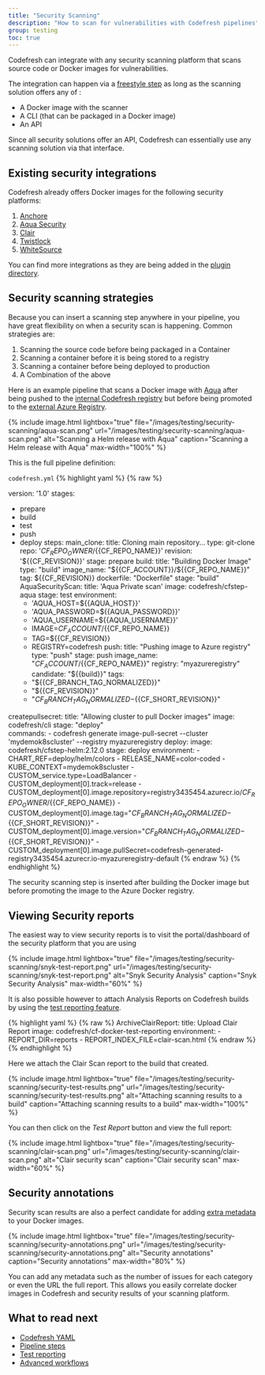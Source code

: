 ```yaml
---
title: "Security Scanning"
description: "How to scan for vulnerabilities with Codefresh pipelines"
group: testing
toc: true
---
```


Codefresh can integrate with any security scanning platform that scans source code or Docker images for vulnerabilities.

The integration can happen via a [freestyle step]({{site.baseurl}}/docs/codefresh-yaml/steps/freestyle/) as long as the scanning solution offers any of :

* A Docker image with the scanner
* A CLI (that can be packaged in a Docker image)
* An API

Since all security solutions offer an API, Codefresh can essentially use any scanning solution via that interface.


## Existing security integrations

Codefresh already offers Docker images for the following security platforms:

1. [Anchore](https://codefresh.io/steps/step/anchore)
1. [Aqua Security](https://codefresh.io/steps/step/aqua)
1. [Clair](https://codefresh.io/steps/step/paclair)
1. [Twistlock](https://codefresh.io/steps/step/twistlock)
1. [WhiteSource](https://codefresh.io/steps/step/whitesource)

You can find more integrations as they are being added in the [plugin directory](https://codefresh.io/steps/).


## Security scanning strategies

Because you can insert a scanning step anywhere in your pipeline, you have great flexibility on when a security scan is happening. Common strategies are:

1. Scanning the source code before being packaged in a Container
1. Scanning a container before it is being stored to a registry
1. Scanning a container before being deployed to production
1. A Combination of the above

Here is an example pipeline that scans a Docker image with [Aqua](https://www.aquasec.com/) after being pushed to the [internal Codefresh registry]({{site.baseurl}}/docs/docker-registries/codefresh-registry/) but before being promoted to the [external Azure Registry]({{site.baseurl}}/docs/docker-registries/external-docker-registries/azure-docker-registry/).

{% include image.html 
lightbox="true" 
file="/images/testing/security-scanning/aqua-scan.png" 
url="/images/testing/security-scanning/aqua-scan.png" 
alt="Scanning a Helm release with Aqua" 
caption="Scanning a Helm release with Aqua" 
max-width="100%" 
%}


This is the full pipeline definition:

`codefresh.yml`
{% highlight yaml %}
{% raw %}

version: '1.0'
stages:
  - prepare
  - build
  - test
  - push 
  - deploy
steps:
  main_clone:
    title: Cloning main repository...
    type: git-clone
    repo: '${{CF_REPO_OWNER}}/${{CF_REPO_NAME}}'
    revision: '${{CF_REVISION}}'
    stage: prepare
  build:
    title: "Building Docker Image"
    type: "build"
    image_name: "${{CF_ACCOUNT}}/${{CF_REPO_NAME}}"
    tag: ${{CF_REVISION}}
    dockerfile: "Dockerfile"
    stage: "build"  
  AquaSecurityScan:
    title: 'Aqua Private scan'
    image: codefresh/cfstep-aqua
    stage: test
    environment:
      - 'AQUA_HOST=${{AQUA_HOST}}'
      - 'AQUA_PASSWORD=${{AQUA_PASSWORD}}'
      - 'AQUA_USERNAME=${{AQUA_USERNAME}}'
      - IMAGE=${{CF_ACCOUNT}}/${{CF_REPO_NAME}}
      - TAG=${{CF_REVISION}}
      - REGISTRY=codefresh
  push:
    title: "Pushing image to Azure registry"
    type: "push"
    stage: push
    image_name: "${{CF_ACCOUNT}}/${{CF_REPO_NAME}}"
    registry: "myazureregistry"
    candidate: "${{build}}"
    tags:
      - "${{CF_BRANCH_TAG_NORMALIZED}}"
      - "${{CF_REVISION}}"
      - "${{CF_BRANCH_TAG_NORMALIZED}}-${{CF_SHORT_REVISION}}"    

  createpullsecret:
    title: "Allowing cluster to pull Docker images"
    image: codefresh/cli
    stage: "deploy"  
    commands:
    - codefresh generate image-pull-secret --cluster 'mydemok8scluster' --registry myazureregistry 
  deploy:
    image: codefresh/cfstep-helm:2.12.0
    stage: deploy
    environment:
      - CHART_REF=deploy/helm/colors
      - RELEASE_NAME=color-coded
      - KUBE_CONTEXT=mydemok8scluster
      - CUSTOM_service.type=LoadBalancer
      - CUSTOM_deployment[0].track=release
      - CUSTOM_deployment[0].image.repository=registry3435454.azurecr.io/${{CF_REPO_OWNER}}/${{CF_REPO_NAME}}
      - CUSTOM_deployment[0].image.tag="${{CF_BRANCH_TAG_NORMALIZED}}-${{CF_SHORT_REVISION}}"
      - CUSTOM_deployment[0].image.version="${{CF_BRANCH_TAG_NORMALIZED}}-${{CF_SHORT_REVISION}}"
      - CUSTOM_deployment[0].image.pullSecret=codefresh-generated-registry3435454.azurecr.io-myazureregistry-default
{% endraw %}
{% endhighlight %}

The security scanning step is inserted after building the Docker image but before promoting the image to the Azure Docker registry.


## Viewing Security reports

The easiest way to view security reports is to visit the portal/dashboard of the security platform that you are using

{% include image.html 
lightbox="true" 
file="/images/testing/security-scanning/snyk-test-report.png" 
url="/images/testing/security-scanning/snyk-test-report.png" 
alt="Snyk Security Analysis" 
caption="Snyk Security Analysis" 
max-width="60%" 
%}

It is also possible however to attach Analysis Reports on Codefresh builds by using the [test reporting feature]({{site.baseurl}}/docs/testing/test-reports/).

{% highlight yaml %}
{% raw %}
  ArchiveClairReport:
  title: Upload Clair Report
  image: codefresh/cf-docker-test-reporting
  environment:
    - REPORT_DIR=reports
    - REPORT_INDEX_FILE=clair-scan.html
{% endraw %}
{% endhighlight %}

Here we attach the Clair Scan report to the build that created. 


{% include image.html 
lightbox="true" 
file="/images/testing/security-scanning/security-test-results.png" 
url="/images/testing/security-scanning/security-test-results.png" 
alt="Attaching scanning results to a build" 
caption="Attaching scanning results to a build" 
max-width="100%" 
%}

You can then click on the *Test Report* button and view the full report:

{% include image.html 
lightbox="true" 
file="/images/testing/security-scanning/clair-scan.png" 
url="/images/testing/security-scanning/clair-scan.png" 
alt="Clair security scan" 
caption="Clair security scan" 
max-width="60%" 
%}


## Security annotations

Security scan results are also a perfect candidate for adding [extra metadata]({{site.baseurl}}/docs/docker-registries/metadata-annotations/) to your Docker images.

{% include image.html 
lightbox="true" 
file="/images/testing/security-scanning/security-annotations.png" 
url="/images/testing/security-scanning/security-annotations.png" 
alt="Security annotations" 
caption="Security annotations" 
max-width="80%" 
%}

You can add any metadata such as the number of issues for each category or even the URL the full report. This allows you easily correlate docker images in Codefresh and security results of your scanning platform.

## What to read next

* [Codefresh YAML]({{site.baseurl}}/docs/codefresh-yaml/what-is-the-codefresh-yaml/)
* [Pipeline steps]({{site.baseurl}}/docs/codefresh-yaml/steps/)
* [Test reporting]({{site.baseurl}}/docs/testing/test-reports/)
* [Advanced workflows]({{site.baseurl}}/docs/codefresh-yaml/advanced-workflows/)
